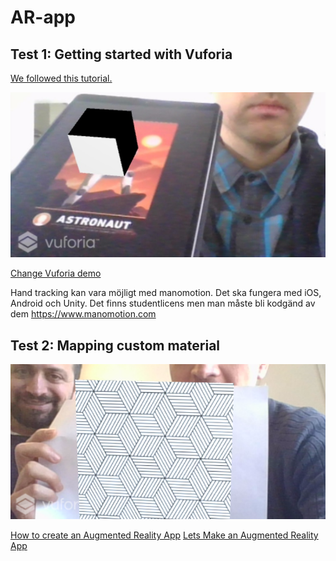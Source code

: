 # AR-app

## Test 1: Getting started with Vuforia

[We followed this tutorial.](https://www.youtube.com/watch?v=kjNhWrUpUeE)

<img src = "https://github.com/IngelaRossing/AR-app/blob/master/img/test2.jpg">

[Change Vuforia demo](https://www.youtube.com/watch?v=khavGQ7Dy3c)


Hand tracking kan vara möjligt med manomotion. Det ska fungera med iOS, Android och Unity. Det finns studentlicens men man måste bli kodgänd av dem
https://www.manomotion.com 

## Test 2: Mapping custom material

<img src = "https://github.com/IngelaRossing/AR-app/blob/master/img/test3.png">

[How to create an Augmented Reality App](https://www.youtube.com/watch?v=MtiUx_szKbI)
[Lets Make an Augmented Reality App](https://www.youtube.com/watch?v=khavGQ7Dy3c)



